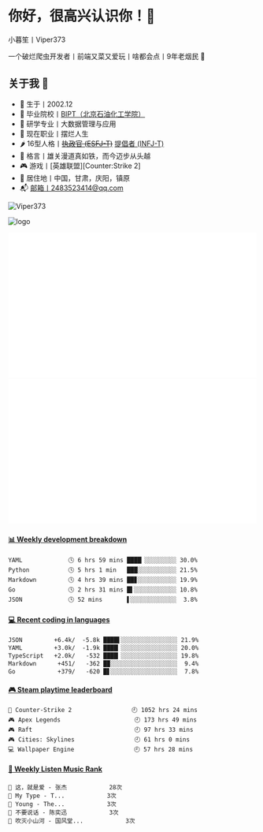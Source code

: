 # 你好，很高兴认识你！👋

小暮笙丨Viper373

一个破烂爬虫开发者丨前端又菜又爱玩丨啥都会点丨9年老烟民 🤣

## 关于我 🎨

- 🙁 生于丨2002.12
- 🏫 毕业院校丨[BIPT（北京石油化工学院）](https://www.bipt.edu.cn)
- 🎯 研学专业丨大数据管理与应用
- 🌊 现在职业丨摆烂人生
- 🌶
  16型人格丨<del>[执政官 (ESFJ-T)](https://www.16personalities.com/ch/esfj-人格)</del>
  [提倡者 (INFJ-T)](https://www.16personalities.com/ch/infj-人格)
- 🌱 格言丨雄关漫道真如铁，而今迈步从头越
- 🎮 游戏丨[英雄联盟][Counter:Strike 2]
- 🚩 居住地丨中国，甘肃，庆阳，镇原
- 📬 邮箱丨2483523414@qq.com

![Viper373](https://count.getloli.com/@Viper373?name=Viper373&theme=booru-lewd&padding=7&offset=0&align=top&scale=1&pixelated=1&darkmode=auto)

<img src="https://github-readme-stats-one-iota-51.vercel.app/api?username=Viper373&show_icons=true&theme=vue&locale=cn&count_private=true" alt="logo"/>

![](https://raw.githubusercontent.com/Viper373/github-stats/master/generated/overview.svg#gh-light-mode-only)
![](https://raw.githubusercontent.com/Viper373/github-stats/master/generated/languages.svg#gh-light-mode-only)

<!-- waka-box start -->
#### <a href="https://gist.github.com/8d9a3ebff6996f580d88012e6c6e02e6" target="_blank">📊 Weekly development breakdown</a>
```text
YAML             🕓 6 hrs 59 mins ████▏░░░░░░░░░ 30.0%
Python           🕓 5 hrs 1 min   ███░░░░░░░░░░░ 21.5%
Markdown         🕓 4 hrs 39 mins ██▊░░░░░░░░░░░ 19.9%
Go               🕓 2 hrs 31 mins █▌░░░░░░░░░░░░ 10.8%
JSON             🕓 52 mins       ▌░░░░░░░░░░░░░  3.8%
```
<!-- Powered by https://github.com/YouEclipse/waka-box-go . -->
<!-- waka-box end -->

<!-- lang-box start -->
#### <a href="https://gist.github.com/f12b1909e28c47d7343c80b9590fe61c" target="_blank">💻 Recent coding in languages</a>
```text
JSON         +6.4k/  -5.8k ████▌░░░░░░░░░░░░░░░░ 21.9%
YAML         +3.0k/  -1.9k ████▏░░░░░░░░░░░░░░░░ 20.0%
TypeScript   +2.0k/   -532 ████▏░░░░░░░░░░░░░░░░ 19.8%
Markdown      +451/   -362 █▉░░░░░░░░░░░░░░░░░░░  9.4%
Go            +379/   -620 █▋░░░░░░░░░░░░░░░░░░░  7.8%
```
<!-- Powered by https://github.com/Viper373/lang-box . -->
<!-- lang-box end -->

<!-- steam-box start -->
#### <a href="https://gist.github.com/64b6ce7b21a7d554b10b5a105b716ec7" target="_blank">🎮 Steam playtime leaderboard</a>
```text
🔫 Counter-Strike 2                 🕘 1052 hrs 24 mins
🎮 Apex Legends                     🕘 173 hrs 49 mins
🎮 Raft                             🕘 97 hrs 33 mins
🎮 Cities: Skylines                 🕘 61 hrs 0 mins
💻 Wallpaper Engine                 🕘 57 hrs 28 mins
```
<!-- Powered by https://github.com/YouEclipse/steam-box . -->
<!-- steam-box end -->

<!-- netease-music-box start -->
#### <a href="https://gist.github.com/0de3f9fc7f3078a800f738e25eccea54" target="_blank">🎵 Weekly Listen Music Rank</a>
```text
🥇 这，就是爱 - 张杰			28次    
🥈 My Type - T...			3次    
🥉 Young - The...			3次    
🏅 不要说话 - 陈奕迅			3次    
🏅 吹灭小山河 - 国风堂...			3次    
```
<!-- Powered by https://github.com/Viper373/netease-music-box-go . -->
<!-- netease-music-box end -->
